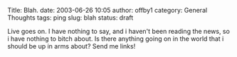 Title: Blah.
date: 2003-06-26 10:05
author: offby1
category: General Thoughts
tags: ping
slug: blah
status: draft

Live goes on. I have nothing to say, and i haven't been reading the news, so i have nothing to bitch about. Is there anything going on in the world that i should be up in arms about? Send me links!
